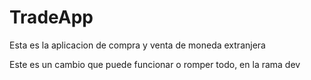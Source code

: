 # TradeApp
Esta es la aplicacion de compra y venta de moneda extranjera


Este es un cambio que puede funcionar o romper todo, en la rama dev